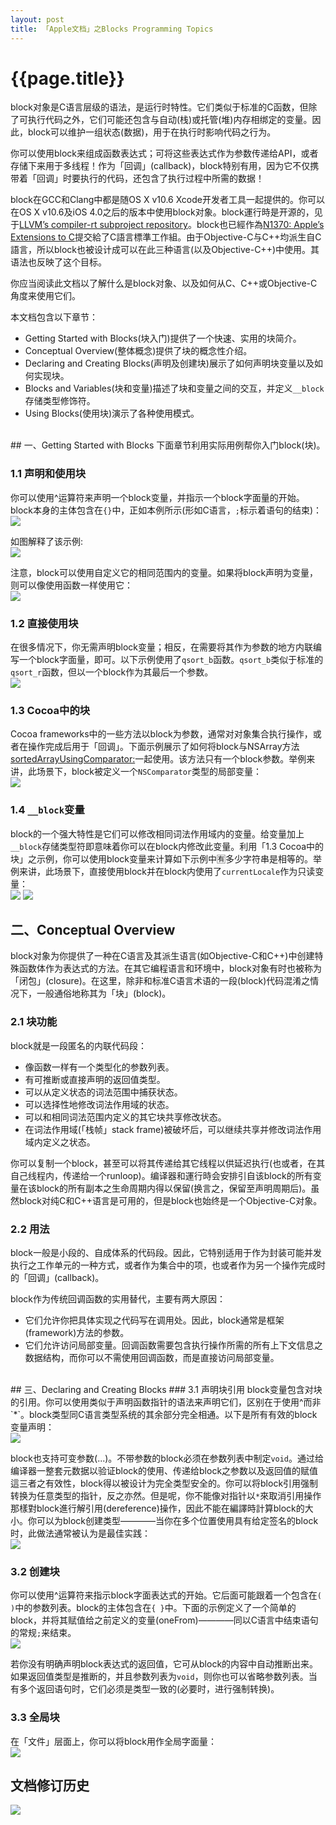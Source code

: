 ```yaml
---
layout: post
title: 「Apple文档」之Blocks Programming Topics
---
```

{{page.title}}
===================================

block对象是C语言层级的语法，是运行时特性。它们类似于标准的C函数，但除了可执行代码之外，它们可能还包含与自动(栈)或托管(堆)内存相绑定的变量。因此，block可以维护一组状态(数据)，用于在执行时影响代码之行为。<br/>

你可以使用block来组成函数表达式；可将这些表达式作为参数传递给API，或者存储下来用于多线程！作为「回调」(callback)，block特别有用，因为它不仅携带着「回调」时要执行的代码，还包含了执行过程中所需的数据！<br/>

block在GCC和Clang中都是随OS X v10.6 Xcode开发者工具一起提供的。你可以在OS X v10.6及iOS 4.0之后的版本中使用block对象。block運行時是开源的，见于[LLVM’s compiler-rt subproject repository](https://llvm.org/svn/llvm-project/compiler-rt/trunk/)。block也已經作為[N1370: Apple’s Extensions to C](http://www.open-std.org/jtc1/sc22/wg14/www/docs/n1370.pdf)提交給了C語言標準工作組。由于Objective-C与C++均派生自C語言，所以block也被设计成可以在此三种语言(以及Objective-C++)中使用。其语法也反映了这个目标。<br/>

你应当阅读此文档以了解什么是block对象、以及如何从C、C++或Objective-C角度来使用它们。<br/>

本文档包含以下章节：
- Getting Started with Blocks(块入门)提供了一个快速、实用的块简介。
- Conceptual Overview(整体概念)提供了块的概念性介绍。
- Declaring and Creating Blocks(声明及创建块)展示了如何声明块变量以及如何实现块。
- Blocks and Variables(块和变量)描述了块和变量之间的交互，并定义`__block`存储类型修饰符。
- Using Blocks(使用块)演示了各种使用模式。

<br/>
## 一、Getting Started with Blocks
下面章节利用实际用例帮你入门block(块)。<br/>

### 1.1 声明和使用块
你可以使用^运算符来声明一个block变量，并指示一个block字面量的开始。block本身的主体包含在`{}`中，正如本例所示(形如C语言，`;`标示着语句的结束)：<br/>
<img src="/images/posts/2021-05-17/1_1.png">

如图解释了该示例:<br/>
<img src="/images/posts/2021-05-17/blocks.jpg">

注意，block可以使用自定义它的相同范围内的变量。如果将block声明为变量，则可以像使用函数一样使用它：<br/>
<img src="/images/posts/2021-05-17/1_2.png">

### 1.2 直接使用块
在很多情况下，你无需声明block变量；相反，在需要将其作为参数的地方内联编写一个block字面量，即可。以下示例使用了`qsort_b`函数。`qsort_b`类似于标准的`qsort_r`函数，但以一个block作为其最后一个参数。<br/>
<img src="/images/posts/2021-05-17/1_3.png">

### 1.3 Cocoa中的块
Cocoa frameworks中的一些方法以block为参数，通常对对象集合执行操作，或者在操作完成后用于「回调」。下面示例展示了如何将block与NSArray方法[sortedArrayUsingComparator:](https://developer.apple.com/documentation/foundation/nsarray/1411195-sortedarrayusingcomparator?language=objc)一起使用。该方法只有一个block参数。举例来讲，此场景下，block被定义一个`NSComparator`类型的局部变量：<br/>
<img src="/images/posts/2021-05-17/1_4.png">

### 1.4 `__block`变量
block的一个强大特性是它们可以修改相同词法作用域内的变量。给变量加上`__block`存储类型符即意味着你可以在block内修改此变量。利用「1.3 Cocoa中的块」之示例，你可以使用block变量来计算如下示例中🈶️多少字符串是相等的。举例来讲，此场景下，直接使用block并在block内使用了`currentLocale`作为只读变量：<br/>
<img src="/images/posts/2021-05-17/1_5_0.png">
<img src="/images/posts/2021-05-17/1_5_1.png">

## 二、Conceptual Overview
block对象为你提供了一种在C语言及其派生语言(如Objective-C和C++)中创建特殊函数体作为表达式的方法。在其它编程语言和环境中，block对象有时也被称为「闭包」(closure)。在这里，除非和标准C语言术语的一段(block)代码混淆之情况下，一般通俗地称其为「块」(block)。<br/>

### 2.1 块功能
block就是一段匿名的内联代码段：
- 像函数一样有一个类型化的参数列表。
- 有可推断或直接声明的返回值类型。
- 可以从定义状态的词法范围中捕获状态。
- 可以选择性地修改词法作用域的状态。
- 可以和相同词法范围内定义的其它块共享修改状态。
- 在词法作用域(「栈帧」stack frame)被破坏后，可以继续共享并修改词法作用域内定义之状态。

你可以复制一个block，甚至可以将其传递给其它线程以供延迟执行(也或者，在其自己线程内，传递给一个runloop)。编译器和運行時会安排引自该block的所有变量在该block的所有副本之生命周期内得以保留(换言之，保留至声明周期后)。虽然block对纯C和C++语言是可用的，但是block也始终是一个Objective-C对象。<br/>

### 2.2 用法
block一般是小段的、自成体系的代码段。因此，它特别适用于作为封装可能并发执行之工作单元的一种方式，或者作为集合中的项，也或者作为另一个操作完成时的「回调」(callback)。<br/>

block作为传统回调函数的实用替代，主要有两大原因：
- 它们允许你把具体实现之代码写在调用处。因此，block通常是框架(framework)方法的参数。
- 它们允许访问局部变量。回调函数需要包含执行操作所需的所有上下文信息之数据结构，而你可以不需使用回调函数，而是直接访问局部变量。

<br/>
## 三、Declaring and Creating Blocks
### 3.1 声明块引用
block变量包含对块的引用。你可以使用类似于声明函数指针的语法来声明它们，区别在于使用^而非`*`。block类型同C语言类型系统的其余部分完全相通。以下是所有有效的block变量声明：<br/>
<img src="/images/posts/2021-05-17/3_1.png">

block也支持可变参数(...)。不带参数的block必须在参数列表中制定`void`。通过给编译器一整套元数据以验证block的使用、传递给block之参数以及返回值的赋值這三者之有效性，block得以被设计为完全类型安全的。你可以将block引用强制转换为任意类型的指针，反之亦然。但是呢，你不能像对指针以`*`來取消引用操作那樣對block進行解引用(dereference)操作，因此不能在編譯時計算block的大小。你可以为block创建类型————当你在多个位置使用具有给定签名的block时，此做法通常被认为是最佳实践：<br/>
<img src="/images/posts/2021-05-17/3_2.png">

### 3.2 创建块
你可以使用^运算符来指示block字面表达式的开始。它后面可能跟着一个包含在`( )`中的参数列表。block的主体包含在`{ }`中。下面的示例定义了一个简单的block，并将其赋值给之前定义的变量(oneFrom)————同以C语言中结束语句的常规`;`来结束。<br/>
<img src="/images/posts/2021-05-17/3_3.png">

若你没有明确声明block表达式的返回值，它可从block的内容中自动推断出来。如果返回值类型是推断的，并且参数列表为`void`，则你也可以省略参数列表。当有多个返回语句时，它们必须是类型一致的(必要时，进行强制转换)。<br/>

### 3.3 全局块
在「文件」层面上，你可以将block用作全局字面量：<br/>
<img src="/images/posts/2021-05-17/3_4.png">


## 文档修订历史
<img src="/images/posts/2021-05-17/Document_Revision_History.png">
